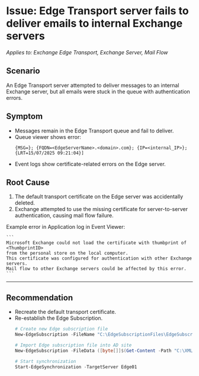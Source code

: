 # Issue: Edge Transport server fails to deliver emails to internal Exchange servers
*Applies to: Exchange Edge Transport, Exchange Server, Mail Flow*

## Scenario
An Edge Transport server attempted to deliver messages to an internal Exchange server, but all emails were stuck in the queue with authentication errors.  

## Symptom
- Messages remain in the Edge Transport queue and fail to deliver.  
- Queue viewer shows error: 
    ```[{LED=451 4-4.395 Target host responded with error. -> 454 4.7.0 Temporary authentication failure}; 
    {MSG=}; {FQDN=<EdgeServerName>.<domain>.com}; {IP=<internal_IP>}; {LRT=15/07/2025 09:21:04}]
    ``` 
- Event logs show certificate-related errors on the Edge server.

## Root Cause
1. The default transport certificate on the Edge server was accidentally deleted.
2. Exchange attempted to use the missing certificate for server-to-server authentication, causing mail flow failure. 

Example error in Application log in Event Viewer:

    ```
    Microsoft Exchange could not load the certificate with thumbprint of <ThumbprintID> 
    from the personal store on the local computer. 
    This certificate was configured for authentication with other Exchange servers. 
    Mail flow to other Exchange servers could be affected by this error.
    ```

---

## Recommendation
- Recreate the default transport certificate.  
- Re-establish the Edge Subscription.
    ```powershell
    # Create new Edge subscription file
    New-EdgeSubscription -FileName "C:\EdgeSubscriptionFiles\EdgeSubscription01.xml"

    # Import Edge subscription file into AD site
    New-EdgeSubscription -FileData ([byte[]]$(Get-Content -Path "C:\XMLImport\EdgeSubscription01.xml" -Encoding Byte -ReadCount 0)) -Site "YourADSite"

    # Start synchronization
    Start-EdgeSynchronization -TargetServer Edge01
    ```